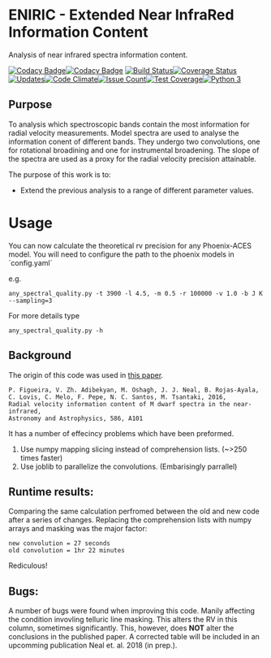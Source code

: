 # ENIRIC - Extended Near InfraRed Information Content
Analysis of near infrared spectra information content.

[![Codacy Badge](https://api.codacy.com/project/badge/Grade/24d3d525a79d4ae493de8c527540edef)](https://www.codacy.com/app/jason-neal/eniric?utm_source=github.com&utm_medium=referral&utm_content=jason-neal/eniric&utm_campaign=badger)[![Codacy Badge](https://api.codacy.com/project/badge/Coverage/24d3d525a79d4ae493de8c527540edef)](https://www.codacy.com/app/jason-neal/eniric?utm_source=github.com&amp;utm_medium=referral&amp;utm_content=jason-neal/eniric&amp;utm_campaign=Badge_Coverage)
[![Build Status](https://travis-ci.org/jason-neal/eniric.svg?branch=master)](https://travis-ci.org/jason-neal/eniric)[![Coverage Status](https://coveralls.io/repos/github/jason-neal/eniric/badge.svg?branch=master)](https://coveralls.io/github/jason-neal/eniric?branch=master)[![Updates](https://pyup.io/repos/github/jason-neal/eniric/shield.svg)](https://pyup.io/repos/github/jason-neal/eniric/)[![Code Climate](https://codeclimate.com/github/jason-neal/eniric/badges/gpa.svg)](https://codeclimate.com/github/jason-neal/eniric)[![Issue Count](https://codeclimate.com/github/jason-neal/eniric/badges/issue_count.svg)](https://codeclimate.com/github/jason-neal/eniric)[![Test Coverage](https://codeclimate.com/github/jason-neal/eniric/badges/coverage.svg)](https://codeclimate.com/github/jason-neal/eniric/coverage)[![Python 3](https://pyup.io/repos/github/jason-neal/eniric/python-3-shield.svg)](https://pyup.io/repos/github/jason-neal/eniric/)

## Purpose
To analysis which spectroscopic bands contain the most information for radial velocity measurements. 
Model spectra are used to analyse the information conent of different bands.
They undergo two convolutions, one for rotational broadining and one for instrumental broadening.
The slope of the spectra are used as a proxy for the radial velocity precision attainable.

The purpose of this work is to:
- Extend the previous analysis to a range of different parameter values.

# Usage
You can now calculate the theoretical rv precision for any Phoenix-ACES model.
You will need to configure the path to the phoenix models in ´config.yaml´

e.g.

    any_spectral_quality.py -t 3900 -l 4.5, -m 0.5 -r 100000 -v 1.0 -b J K --sampling=3

For more details type

    any_spectral_quality.py -h 

## Background
The origin of this code was used in [this paper](https://arxiv.org/abs/1511.07468).
    
    P. Figueira, V. Zh. Adibekyan, M. Oshagh, J. J. Neal, B. Rojas-Ayala, C. Lovis, C. Melo, F. Pepe, N. C. Santos, M. Tsantaki, 2016,
    Radial velocity information content of M dwarf spectra in the near-infrared,
    Astronomy and Astrophysics, 586, A101

It has a number of effecincy problems which have been preformed.

1) Use numpy mapping slicing instead of comprehension lists.  (~>250 times faster)
2) Use joblib to parallelize the convolutions. (Embarisingly parrallel)


## Runtime results:
Comparing the same calculation perfromed between the old and new code after a series of changes.
Replacing the comprehension lists with numpy arrays and masking was the major factor:

    new convolution = 27 seconds
    old convolution = 1hr 22 minutes
Rediculous!


## Bugs:
A number of bugs were found when improving this code. Manily affecting the condition invovling telluric line masking. This alters the RV in this column, sometimes significantly. This, however, does **NOT** alter the conclusions in the published paper. A corrected table will be included in an upcomming publication Neal et. al. 2018 (in prep.).
